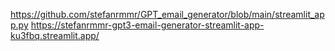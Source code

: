 https://github.com/stefanrmmr/GPT_email_generator/blob/main/streamlit_app.py
https://stefanrmmr-gpt3-email-generator-streamlit-app-ku3fbq.streamlit.app/

